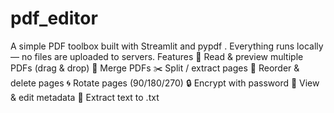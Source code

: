 # pdf_editor
A simple PDF toolbox built with Streamlit  and pypdf . Everything runs locally — no files are uploaded to servers.  Features  📖 Read &amp; preview multiple PDFs (drag &amp; drop)  🔗 Merge PDFs  ✂️ Split / extract pages  🧩 Reorder &amp; delete pages  🌀 Rotate pages (90/180/270)  🔒 Encrypt with password  🧾 View &amp; edit metadata  📝 Extract text to .txt
